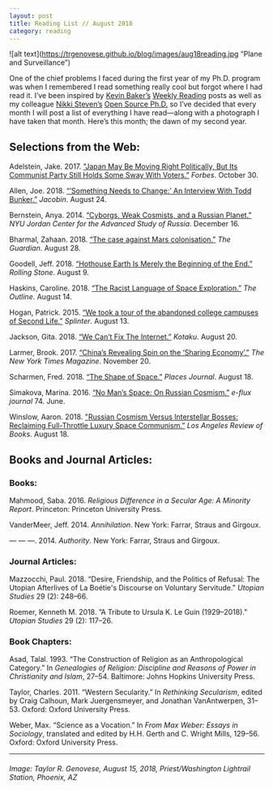 ```yaml
---
layout: post
title: Reading List // August 2018
category: reading
---
```


![alt text](https://trgenovese.github.io/blog/images/aug18reading.jpg “Plane and Surveillance”)

One of the chief problems I faced during the first year of my Ph.D. program was when I remembered I read something really cool but forgot where I had read it. I’ve been inspired by [Kevin Baker’s](https://twitter.com/kevinbaker) [Weekly Reading](http://www.irregularexpressions.org) posts as well as my colleague [Nikki Steven’s](https://twitter.com/drnikki) [Open Source Ph.D.](http://drnikki.github.io) so I’ve decided that every month I will post a list of everything I have read—along with a photograph I have taken that month. Here’s this month; the dawn of my second year.

## Selections from the Web:
Adelstein, Jake. 2017. ["Japan May Be Moving Right Politically, But Its Communist Party Still Holds Some Sway With Voters.”](https://www.forbes.com/sites/adelsteinjake/2017/10/30/japan-may-be-moving-right-politically-but-its-communist-party-still-holds-some-sway-with-voters/#2d9328787dfc) *Forbes*. October 30.

Allen, Joe. 2018. [“’Something Needs to Change:’ An Interview With Todd Bunker.”](https://jacobinmag.com/2018/08/seatac-suicide-horizon-air-richard-russell-american-workplace-conditions) *Jacobin*. August 24.

Bernstein, Anya. 2014. [“Cyborgs, Weak Cosmists, and a Russian Planet.”](http://jordanrussiacenter.org/news/cyborgs-weak-cosmists-russian-planet/#.W33TEi2ZNQN) *NYU Jordan Center for the Advanced Study of Russia*. December 16.

Bharmal, Zahaan. 2018. [“The case against Mars colonisation.”](https://www.theguardian.com/science/blog/2018/aug/28/the-case-against-mars-colonisation?CMP=share_btn_tw) *The Guardian*. August 28.

Goodell, Jeff. 2018. [“Hothouse Earth Is Merely the Beginning of the End.”](https://www.rollingstone.com/politics/politics-features/hothouse-earth-climate-change-709470/) *Rolling Stone*. August 9.

Haskins, Caroline. 2018. [“The Racist Language of Space Exploration.”](https://theoutline.com/post/5809/the-racist-language-of-space-exploration) *The Outline*. August 14.

Hogan, Patrick. 2015. [“We took a tour of the abandoned college campuses of Second Life.”](https://splinternews.com/we-took-a-tour-of-the-abandoned-college-campuses-of-sec-1793849944?utm_medium=sharefromsite&utm_source=Splinter_twitter) *Splinter*. August 13.

Jackson, Gita. 2018. [“We Can’t Fix The Internet.”](https://kotaku.com/we-cant-fix-the-internet-1828463761) *Kotaku*. August 20.

Larmer, Brook. 2017. [“China’s Revealing Spin on the ‘Sharing Economy’.”](https://www.nytimes.com/2017/11/20/magazine/chinas-revealing-spin-on-the-sharing-economy.html) *The New York Times Magazine*. November 20.

Scharmen, Fred. 2018. [“The Shape of Space.”](https://placesjournal.org/article/the-shape-of-space/) *Places Journal*. August 18.

Simakova, Marina. 2016. [“No Man’s Space: On Russian Cosmism.”](https://www.e-flux.com/journal/74/59823/no-man-s-space-on-russian-cosmism/) *e-flux journal* 74. June.

Winslow, Aaron. 2018. ["Russian Cosmism Versus Interstellar Bosses: Reclaiming Full-Throttle Luxury Space Communism.”](https://lareviewofbooks.org/article/russian-cosmism-versus-interstellar-bosses-reclaiming-full-throttle-luxury-space-communism/#!) *Los Angeles Review of Books*. August 18.

## Books and Journal Articles:

### Books:
Mahmood, Saba. 2016. *Religious Difference in a Secular Age: A Minority Report*. Princeton: Princeton University Press.

VanderMeer, Jeff. 2014. *Annihilation*. New York: Farrar, Straus and Girgoux.

— — —. 2014. *Authority*. New York: Farrar, Straus and Girgoux.

### Journal Articles:
Mazzocchi, Paul. 2018. “Desire, Friendship, and the Politics of Refusal: The Utopian Afterlives of La Boétie's Discourse on Voluntary Servitude." *Utopian Studies* 29 (2): 248–66.

Roemer, Kenneth M. 2018. ”A Tribute to Ursula K. Le Guin (1929–2018)." *Utopian Studies* 29 (2): 117–26.

### Book Chapters:
Asad, Talal. 1993. “The Construction of Religion as an Anthropological Category.” In *Genealogies of Religion: Discipline and Reasons of Power in Christianity and Islam*, 27–54. Baltimore: Johns Hopkins University Press.

Taylor, Charles. 2011. “Western Secularity.” In *Rethinking Secularism*, edited by Craig Calhoun, Mark Juergensmeyer, and Jonathan VanAntwerpen, 31–53. Oxford: Oxford University Press.

Weber, Max. “Science as a Vocation.” In *From Max Weber: Essays in Sociology*, translated and edited by H.H. Gerth and C. Wright Mills, 129–56. Oxford: Oxford University Press.

___
###### Image: Taylor R. Genovese, August 15, 2018, Priest/Washington Lightrail Station, Phoenix, AZ
